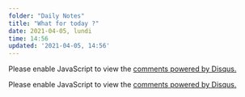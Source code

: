 ```yaml
---
folder: "Daily Notes"
title: "What for today ?"
date: 2021-04-05, lundi
time: 14:56
updated: '2021-04-05, 14:56'
---
```


<script>
    var disqus_config = function () {
    this.page.url = 'https://www.diffrenzz.com/about-us/reviews';
    this.page.identifier = '/about-us/reviews'; 
    };
    (function() { 
    var d = document, s = d.createElement('script');
    s.src = 'https://diffrenzz.disqus.com/embed.js';
    s.setAttribute('data-timestamp', +new Date());
    (d.head || d.body).appendChild(s);
    })();
</script>
<noscript>Please enable JavaScript to view the <a href="https://disqus.com/?ref_noscript">comments powered by Disqus.</a></noscript>

<html lang="en">
<head>
    <meta charset="UTF-8">
    <meta http-equiv="X-UA-Compatible" content="IE=edge">
    <meta name="viewport" content="width=device-width, initial-scale=1.0">
    <title>Comments by Disqus</title>

</head>
<body>
<div id="disqus_thread"></div>
<script>
    var disqus_config = function () {
    this.page.url = 'https://www.diffrenzz.com/about-us/reviews';
    this.page.identifier = '/about-us/reviews'; 
    };
    (function() { 
    var d = document, s = d.createElement('script');
    s.src = 'https://diffrenzz.disqus.com/embed.js';
    s.setAttribute('data-timestamp', +new Date());
    (d.head || d.body).appendChild(s);
    })();
</script>
<noscript>Please enable JavaScript to view the <a href="https://disqus.com/?ref_noscript">comments powered by Disqus.</a></noscript>
</body>
</html>